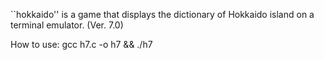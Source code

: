 ``hokkaido'' is a game that displays the dictionary of Hokkaido island on a terminal emulator. (Ver. 7.0)

How to use:
gcc h7.c -o h7 && ./h7
